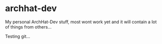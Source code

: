 archhat-dev
===========

My personal ArchHat-Dev stuff, most wont work yet and it will contain a lot of things from others...




Testing git...
